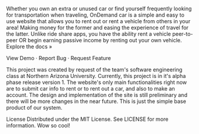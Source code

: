 Whether you own an extra or unused car or find yourself frequently looking for transportation when traveling, OnDemand car is a simple and easy to use website that allows you to rent out or rent a vehicle from others in your area! Making money for the former and easing the experience of travel for the latter. Unlike ride share apps, you have the ability rent a vehicle peer-to-peer OR begin earning passive income by renting out your own vehicle.
Explore the docs »

View Demo · Report Bug · Request Feature


This project was created by request of the team's software engineering class at Northern Arizona University. Currently, this project is in it's alpha phase release version 1. The website's only main functionalities right now are to submit car info to rent or to rent out a car, and also to make an account. The design and implementation of the site is still preliminary and there will be more changes in the near future. This is just the simple base product of our system.


License
Distributed under the MIT License. See LICENSE for more information.
Wow so cool!
